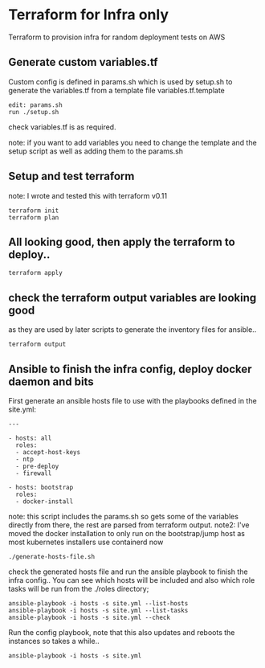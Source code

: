 # Terraform for Infra only
Terraform to provision infra for random deployment tests on AWS

## Generate custom variables.tf
Custom config is defined in params.sh which is used by setup.sh to generate the variables.tf from a template file variables.tf.template
```
edit: params.sh
run ./setup.sh
```
check variables.tf is as required.

note: if you want to add variables you need to change the template and the setup script as well as adding them to the params.sh


## Setup and test terraform

note: I wrote and tested this with terraform v0.11

```
terraform init
terraform plan
```

## All looking good, then apply the terraform to deploy..

```
terraform apply
```

## check the terraform output variables are looking good
as they are used by later scripts to generate the inventory files for ansible..

```
terraform output
```

## Ansible to finish the infra config, deploy docker daemon and bits
First generate an ansible hosts file to use with the playbooks defined in the site.yml:
```
---

- hosts: all
  roles:
  - accept-host-keys
  - ntp
  - pre-deploy
  - firewall

- hosts: bootstrap
  roles:
  - docker-install
```
note: this script includes the params.sh so gets some of the variables directly from there, the rest are parsed from terraform output.
note2: I've moved the docker installation to only run on the bootstrap/jump host as most kubernetes installers use containerd now

```
./generate-hosts-file.sh
```
check the generated hosts file and run the ansible playbook to finish the infra config..
You can see which hosts will be included and also which role tasks will be run from the ./roles directory;
```
ansible-playbook -i hosts -s site.yml --list-hosts
ansible-playbook -i hosts -s site.yml --list-tasks
ansible-playbook -i hosts -s site.yml --check
```

Run the config playbook, note that this also updates and reboots the instances so takes a while..
```
ansible-playbook -i hosts -s site.yml
```





